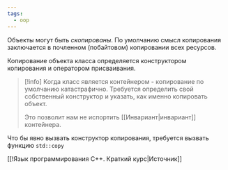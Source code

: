 ```yaml
---
tags:
  - oop
---
```


Объекты могут быть *скопированы*. По умолчанию смысл копирования заключается в почленном (побайтовом) копировании всех ресурсов. 

Копирование объекта класса определяется конструктором копирования и оператором присваивания.

> [!info]
> Когда класс является контейнером - копирование по умолчанию катастрафично. Требуется определить свой собственный конструктор и указать, как именно копировать объект.
> 
> Это позволит нам не испортить [[Инвариант|инвариант]] контейнера.

Что бы явно вызвать конструктор копирования, требуется вызвать функцию `std::copy`

[[!Язык программирования C++. Краткий курс|Источник]]
